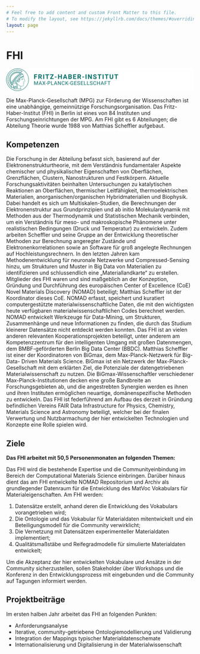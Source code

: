 ```yaml
---
# Feel free to add content and custom Front Matter to this file.
# To modify the layout, see https://jekyllrb.com/docs/themes/#overriding-theme-defaults
layout: page
---
```


# FHI

![FHI logo](/assets/images/FHI.png)

Die Max-Planck-Gesellschaft (MPG) zur Förderung der Wissenschaften ist eine unabhängige, gemeinnützige Forschungsorganisation. Das Fritz-Haber-Institut (FHI) in Berlin ist eines von 84 Instituten und Forschungseinrichtungen der MPG. Am FHI gibt es 6 Abteilungen; die Abteilung Theorie wurde 1988 von Matthias Scheffler aufgebaut.

## Kompetenzen

Die Forschung in der Abteilung befasst sich, basierend auf der Elektronenstrukturtheorie, mit dem Verständnis fundamentaler Aspekte chemischer und physikalischer Eigenschaften von Oberflächen, Grenzflächen, Clustern, Nanostrukturen und Festkörpern. Aktuelle Forschungsaktivitäten beinhalten Untersuchungen zu katalytischen Reaktionen an Oberflächen, thermischer Leitfähigkeit, thermoelektrischen Materialien, anorganischen/organischen Hybridmaterialien und Biophysik. Dabei handelt es sich um Multiskalen-Studien, die Berechnungen der Elektronenstruktur aus Grundprinzipien und ab initio Molekulardynamik mit Methoden aus der Thermodynamik und Statistischen Mechanik verbinden, um ein Verständnis für meso- und makroskopische Phänomene unter realistischen Bedingungen (Druck und Temperatur) zu entwickeln. Zudem arbeiten Scheffler und seine Gruppe an der Entwicklung theoretischer Methoden zur Berechnung angeregter Zustände und Elektronenkorrelationen sowie an Software für groß angelegte Rechnungen auf Hochleistungsrechnern. In den letzten Jahren kam Methodenentwicklung für neuronale Netzwerke und Compressed-Sensing hinzu, um Strukturen und Muster in Big Data von Materialien zu identifizieren und schlussendlich eine „Materiallandkarte“ zu erstellen. Mitglieder des FHI waren und sind maßgeblich an der Konzeption, Gründung und Durchführung des europäischen Center of Excellence (CoE) Novel Materials Discovery (NOMAD) beteiligt; Matthias Scheffler ist der Koordinator dieses CoE. NOMAD erfasst, speichert und kuratiert computergestützte materialwissenschaftliche Daten, die mit den wichtigsten heute verfügbaren materialwissenschaftlichen Codes berechnet werden. NOMAD entwickelt Werkzeuge für Data-Mining, um Strukturen, Zusammenhänge und neue Informationen zu finden, die durch das Studium kleinerer Datensätze nicht entdeckt werden konnten. Das FHI ist an vielen anderen relevanten Kooperationsprojekten beteiligt, unter anderem am Kompetenzzentrum für den intelligenten Umgang mit großen Datenmengen, dem BMBF-geförderten Berlin Big Data Center (BBDC). Matthias Scheffler ist einer der Koordinatoren von BiGmax, dem Max-Planck-Netzwerk für Big-Data- Driven Materials Science. BiGmax ist ein Netzwerk der Max-Planck- Gesellschaft mit dem erklärten Ziel, die Potenziale der datengetriebenen Materialwissenschaft zu nutzen. Die BiGmax-Wissenschaftler verschiedener Max-Planck-Institutionen decken eine große Bandbreite an Forschungsgebieten ab, und die angestrebten Synergien werden es ihnen und ihren Instituten ermöglichen neuartige, domänenspezifische Methoden zu entwickeln. Das FHI ist federführend am Aufbau des derzeit in Gründung befindlichen Vereins FAIR Data Infrastructure for Physics, Chemistry, Materials Science and Astronomy beteiligt, welcher bei der finalen Verwertung und Nutzbarmachung der hier entwickelten Technologien und Konzepte eine Rolle spielen wird.

## Ziele

**Das FHI arbeitet mit 50,5 Personenmonaten an folgenden Themen:**

Das FHI wird die bestehende Expertise und die Community­einbindung im Bereich der Computational Materials Science einbringen. Darüber hinaus dient das am FHI entwickelte NOMAD Repositorium und Archiv als grundlegender Datenraum für die Entwicklung des MatVoc Vokabulars für
Materialeigenschaften. Am FHI werden:

1. Datensätze erstellt, anhand deren die Entwicklung des Vokabulars vorangetrieben wird;
2. Die Ontologie und das Vokabular für Materialdaten mitentwickelt und ein Beteiligungsmodell für die Community verwirklicht;
3. Die Vernetzung mit Datensätzen experimenteller Materialdaten implementiert;
4. Qualitätsmaßstäbe und Reifegradmodelle für simulierte Materialdaten entwickelt;

Um die Akzeptanz der hier entwickelten Vokabulare und Ansätze in der Community sicherzustellen, sollen Stakeholder über Workshops und die Konferenz in den Entwicklungsprozess mit eingebunden und die Community auf Tagungen informiert werden.

## Projektbeiträge
Im ersten halben Jahr arbeitet das FHI an folgenden Punkten:

* Anforderungsanalyse
* Iterative, community-getriebene Ontologiemodellierung und Validierung
* Integration der Mappings typischer Materialdatenschemate
* Internationalisierung und Digitalisierung in der Materialwissenschaft
